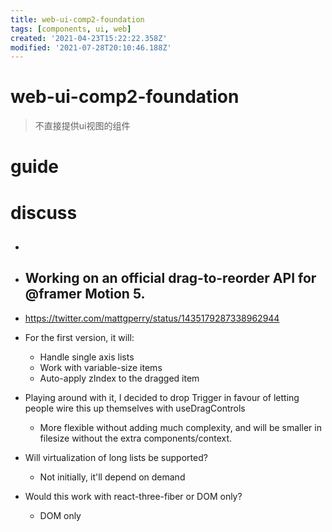 ```yaml
---
title: web-ui-comp2-foundation
tags: [components, ui, web]
created: '2021-04-23T15:22:22.358Z'
modified: '2021-07-28T20:10:46.188Z'
---
```


# web-ui-comp2-foundation

> 不直接提供ui视图的组件

# guide

# discuss

- ## 

- ## Working on an official drag-to-reorder API for @framer Motion 5.
- https://twitter.com/mattgperry/status/1435179287338962944
- For the first version, it will:
  - Handle single axis lists
  - Work with variable-size items
  - Auto-apply zIndex to the dragged item
- Playing around with it, I decided to drop Trigger in favour of letting people wire this up themselves with useDragControls
  - More flexible without adding much complexity, and will be smaller in filesize without the extra components/context.
- Will virtualization of long lists be supported?
  - Not initially, it'll depend on demand
- Would this work with react-three-fiber or DOM only?
  - DOM only
